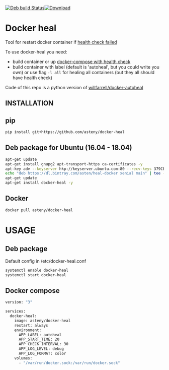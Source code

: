 [![Deb build Status](https://travis-ci.org/asteny/docker-heal.svg?branch=master)](https://travis-ci.org/asteny/docker-heal)[![Download](https://api.bintray.com/packages/asten/heal-docker/docker-heal/images/download.svg)](https://bintray.com/asten/heal-docker/docker-heal/_latestVersion)


Docker heal
===========

Tool for restart docker container if [health check failed](https://docs.docker.com/engine/reference/builder/#healthcheck) 

To use docker-heal you need:
- build container or up [docker-compose with health check](https://docs.docker.com/compose/compose-file/#healthcheck)
- build container with label (default is 'autoheal', but you could write you own) or use flag ```-l all``` for healing all containers (but they all should have health check)
 
Code of this repo is a python version of [willfarrell/docker-autoheal](https://github.com/willfarrell/docker-autoheal) 

INSTALLATION
------------

pip
---
```bash
pip install git+https://github.com/asteny/docker-heal
```

Deb package for Ubuntu (16.04 - 18.04)
--------------------------------------

```bash
apt-get update
apt-get install gnupg2 apt-transport-https ca-certificates -y
apt-key adv --keyserver hkp://keyserver.ubuntu.com:80 --recv-keys 379CE192D401AB61
echo "deb https://dl.bintray.com/asten/heal-docker xenial main" | tee -a /etc/apt/sources.list.d/heal-docker.list
apt-get update
apt-get install docker-heal -y

```

Docker
------


```bash
docker pull asteny/docker-heal

```

USAGE
=====

Deb package
------
Default config in /etc/docker-heal.conf

```bash
systemctl enable docker-heal
systemctl start docker-heal

```

Docker compose
--------------

```bash
version: "3"

services:
  docker-heal:
    image: asteny/docker-heal
    restart: always
    environment:
      APP_LABEL: autoheal
      APP_START_TIME: 20
      APP_CHECK_INTERVAL: 30
      APP_LOG_LEVEL: debug
      APP_LOG_FORMAT: color
    volumes:
      - "/var/run/docker.sock:/var/run/docker.sock"
```
